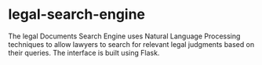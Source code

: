 # legal-search-engine
The legal Documents Search Engine uses Natural Language Processing techniques to allow lawyers to search for relevant legal judgments based on their queries. The interface is built using Flask.
